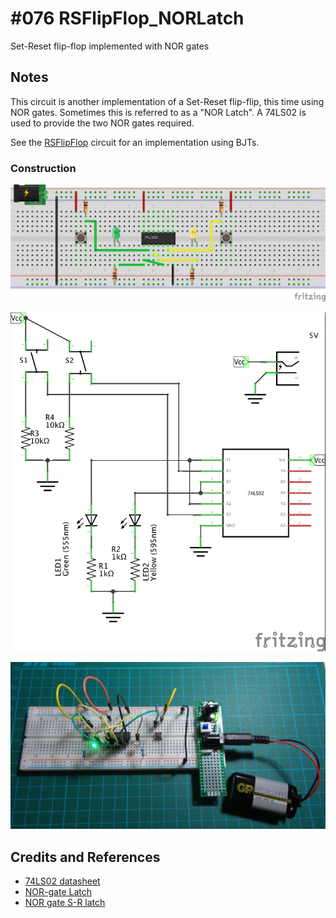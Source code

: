 # #076 RSFlipFlop_NORLatch

Set-Reset flip-flop implemented with NOR gates

## Notes

This circuit is another implementation of a Set-Reset flip-flip, this time using NOR gates.
Sometimes this is referred to as a "NOR Latch".
A 74LS02 is used to provide the two NOR gates required.

See the [RSFlipFlop](../RSFlipFlop) circuit for an implementation using BJTs.

### Construction

![The Breadboard](./assets/RSFlipFlop_NORLatch_bb.jpg?raw=true)

![The Schematic](./assets/RSFlipFlop_NORLatch_schematic.jpg?raw=true)

![The Build](./assets/RSFlipFlop_NORLatch_build.jpg?raw=true)


## Credits and References
* [74LS02 datasheet](http://www.futurlec.com/74LS/74LS02.shtml)
* [NOR-gate Latch](http://hyperphysics.phy-astr.gsu.edu/hbase/electronic/norlatch.html)
* [NOR gate S-R latch](http://www.allaboutcircuits.com/vol_6/chpt_7/3.html)
